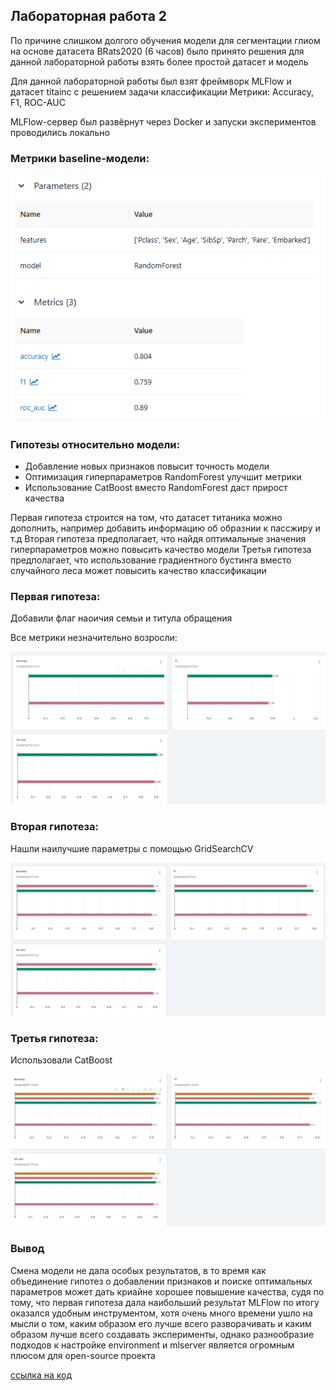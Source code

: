 ## Лабораторная работа 2

По причине слишком долгого обучения модели для сегментации глиом 
на основе датасета BRats2020 (6 часов) было принято решения для данной лабораторной работы взять более простой датасет и модель

Для данной лабораторной работы был взят фреймворк MLFlow и датасет titainc с решением задачи классификации
Метрики: Accuracy, F1, ROC-AUC

MLFlow-сервер был развёрнут через Docker и запуски экспериментов проводились локально

### Метрики baseline-модели:

![Метрики baseline-модели](images/baseline.png)

### Гипотезы относительно модели:

- Добавление новых признаков повысит точность модели
- Оптимизация гиперпараметров RandomForest улучшит метрики
- Использование CatBoost вместо RandomForest даст прирост качества

Первая гипотеза строится на том, что датасет титаника можно дополнить, например добавить информацию об образнии к пассжиру и т.д
Вторая гипотеза предполагает, что найдя оптимальные значения гиперпараметров можно повысить качество модели
Третья гипотеза предполагает, что использование градиентного бустинга вместо случайного леса может повысить качество классификации

### Первая гипотеза:

Добавили флаг наоичия семьи и титула обращения

Все метрики незначительно возросли:

![Метрики первой гипотезы](images/first.png)


### Вторая гипотеза:

Нашли наилучшие параметры с помощью GridSearchCV

![Метрики первой гипотезы](images/second.png)

### Третья гипотеза:

Использовали CatBoost

![Метрики первой гипотезы](images/third.png)


### Вывод

Смена модели не дала особых результатов, в то время как объединение гипотез о добавлении признаков и поиске оптимальных параметров может дать криайне хорошее повышение качества, судя по тому, что первая гипотеза дала наибольший результат
MLFlow по итогу оказался удобным инструментом, хотя очень много времени ушло на мысли о том, 
каким образом его лучше всего разворачивать и каким образом лучше всего создавать эксперименты, 
однако разнообразие подходов к настройке environment и mlserver является огромным плюсом для open-source проекта


[ссылка на код](github.com/Peacetongue/mlops)